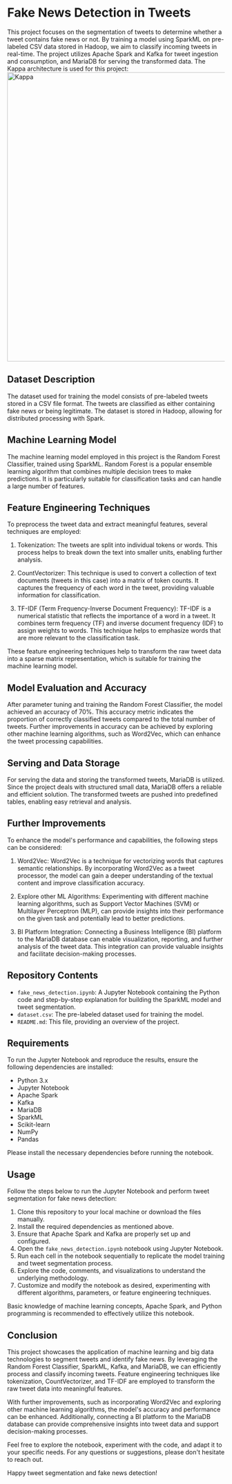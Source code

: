 # Fake News Detection in Tweets

This project focuses on the segmentation of tweets to determine whether a tweet contains fake news or not. By training a model using SparkML on pre-labeled CSV data stored in Hadoop, we aim to classify incoming tweets in real-time. The project utilizes Apache Spark and Kafka for tweet ingestion and consumption, and MariaDB for serving the transformed data. The Kappa architecture is used for this project: <img width="669" alt="Kappa" src="https://github.com/ThomasTruyts/Twitter-segmentation-analysis/assets/104683599/2bcf3a81-4190-4d86-8556-df862bd739ab">



## Dataset Description

The dataset used for training the model consists of pre-labeled tweets stored in a CSV file format. The tweets are classified as either containing fake news or being legitimate. The dataset is stored in Hadoop, allowing for distributed processing with Spark. 

## Machine Learning Model

The machine learning model employed in this project is the Random Forest Classifier, trained using SparkML. Random Forest is a popular ensemble learning algorithm that combines multiple decision trees to make predictions. It is particularly suitable for classification tasks and can handle a large number of features.

## Feature Engineering Techniques

To preprocess the tweet data and extract meaningful features, several techniques are employed:

1. Tokenization: The tweets are split into individual tokens or words. This process helps to break down the text into smaller units, enabling further analysis.

2. CountVectorizer: This technique is used to convert a collection of text documents (tweets in this case) into a matrix of token counts. It captures the frequency of each word in the tweet, providing valuable information for classification.

3. TF-IDF (Term Frequency-Inverse Document Frequency): TF-IDF is a numerical statistic that reflects the importance of a word in a tweet. It combines term frequency (TF) and inverse document frequency (IDF) to assign weights to words. This technique helps to emphasize words that are more relevant to the classification task.

These feature engineering techniques help to transform the raw tweet data into a sparse matrix representation, which is suitable for training the machine learning model.

## Model Evaluation and Accuracy

After parameter tuning and training the Random Forest Classifier, the model achieved an accuracy of 70%. This accuracy metric indicates the proportion of correctly classified tweets compared to the total number of tweets. Further improvements in accuracy can be achieved by exploring other machine learning algorithms, such as Word2Vec, which can enhance the tweet processing capabilities.

## Serving and Data Storage

For serving the data and storing the transformed tweets, MariaDB is utilized. Since the project deals with structured small data, MariaDB offers a reliable and efficient solution. The transformed tweets are pushed into predefined tables, enabling easy retrieval and analysis.

## Further Improvements

To enhance the model's performance and capabilities, the following steps can be considered:

1. Word2Vec: Word2Vec is a technique for vectorizing words that captures semantic relationships. By incorporating Word2Vec as a tweet processor, the model can gain a deeper understanding of the textual content and improve classification accuracy.

2. Explore other ML Algorithms: Experimenting with different machine learning algorithms, such as Support Vector Machines (SVM) or Multilayer Perceptron (MLP), can provide insights into their performance on the given task and potentially lead to better predictions.

3. BI Platform Integration: Connecting a Business Intelligence (BI) platform to the MariaDB database can enable visualization, reporting, and further analysis of the tweet data. This integration can provide valuable insights and facilitate decision-making processes.

## Repository Contents

- `fake_news_detection.ipynb`: A Jupyter Notebook containing the Python code and step-by-step explanation for building the SparkML model and tweet segmentation.
- `dataset.csv`: The pre-labeled dataset used for training the model.
- `README.md`: This file, providing an overview of the project.

## Requirements

To run the Jupyter Notebook and reproduce the results, ensure the following dependencies are installed:

- Python 3.x
- Jupyter Notebook
- Apache Spark
- Kafka
- MariaDB
- SparkML
- Scikit-learn
- NumPy
- Pandas

Please install the necessary dependencies before running the notebook.

## Usage

Follow the steps below to run the Jupyter Notebook and perform tweet segmentation for fake news detection:

1. Clone this repository to your local machine or download the files manually.
2. Install the required dependencies as mentioned above.
3. Ensure that Apache Spark and Kafka are properly set up and configured.
4. Open the `fake_news_detection.ipynb` notebook using Jupyter Notebook.
5. Run each cell in the notebook sequentially to replicate the model training and tweet segmentation process.
6. Explore the code, comments, and visualizations to understand the underlying methodology.
7. Customize and modify the notebook as desired, experimenting with different algorithms, parameters, or feature engineering techniques.

Basic knowledge of machine learning concepts, Apache Spark, and Python programming is recommended to effectively utilize this notebook.

## Conclusion

This project showcases the application of machine learning and big data technologies to segment tweets and identify fake news. By leveraging the Random Forest Classifier, SparkML, Kafka, and MariaDB, we can efficiently process and classify incoming tweets. Feature engineering techniques like tokenization, CountVectorizer, and TF-IDF are employed to transform the raw tweet data into meaningful features.

With further improvements, such as incorporating Word2Vec and exploring other machine learning algorithms, the model's accuracy and performance can be enhanced. Additionally, connecting a BI platform to the MariaDB database can provide comprehensive insights into tweet data and support decision-making processes.

Feel free to explore the notebook, experiment with the code, and adapt it to your specific needs. For any questions or suggestions, please don't hesitate to reach out.

Happy tweet segmentation and fake news detection!

